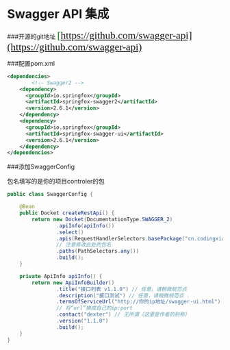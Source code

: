 # Swagger API 集成
###开源的git地址
<font face="黑体" color=green size=5>[https://github.com/swagger-api](https://github.com/swagger-api)</font>

###配置pom.xml
```xml
<dependencies>
		<!-- Swagger2 -->
    <dependency>
      <groupId>io.springfox</groupId>
      <artifactId>springfox-swagger2</artifactId>
      <version>2.6.1</version>
    </dependency>
    <dependency>
      <groupId>io.springfox</groupId>
      <artifactId>springfox-swagger-ui</artifactId>
      <version>2.6.1</version>
    </dependency>
</dependencies>
```

###添加SwaggerConfig

包名填写的是你的项目controler的包

```java
public class SwaggerConfig {

    @Bean
    public Docket createRestApi() {
        return new Docket(DocumentationType.SWAGGER_2)
                .apiInfo(apiInfo())
                .select()
                .apis(RequestHandlerSelectors.basePackage("cn.codingxiaxw.web"))
                // 注意修改此处的包名
                .paths(PathSelectors.any())
                .build();
    }

    private ApiInfo apiInfo() {
        return new ApiInfoBuilder()
                .title("接口列表 v1.1.0") // 任意，请稍微规范点
                .description("接口测试") // 任意，请稍微规范点
                .termsOfServiceUrl("http://你的ip地址/swagger-ui.html")
                // 将“url”换成自己的ip:port
                .contact("dexter") // 无所谓（这里是作者的别称）
                .version("1.1.0")
                .build();
    }
}
```



